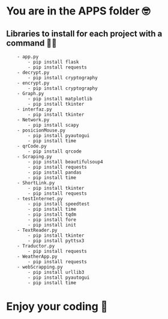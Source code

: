 # You are in the APPS folder :nerd_face:

## Libraries to install for each project with a command :technologist:

        - app.py
            - pip install flask
            - pip install requests
        - decrypt.py
            - pip install cryptography
        - encrypt.py
            - pip install cryptography
        - Graph.py
            - pip install matplotlib
            - pip install tkinter
        - interfaz.py
            - pip install tkinter
        - Network.py
            - pip install scapy
        - posicionMouse.py
            - pip install pyautogui
            - pip install time
        - qrCode.py
            - pip install qrcode
        - Scraping.py
            - pip install beautifulsoup4
            - pip install requests
            - pip install pandas
            - pip install time
        - ShortLink.py
            - pip install tkinter
            - pip install requests
        - testInternet.py
            - pip install speedtest
            - pip install time
            - pip install tqdm
            - pip install fore
            - pip install init
        - TextReader.py
            - pip install tkinter
            - pip install pyttsx3
        - Traductor.py
            - pip install requests
        - WeatherApp.py
            - pip install requests
        - webScrapping.py
            - pip install urllib3
            - pip install pyautogui
            - pip install time

#  Enjoy your coding :partying_face: 